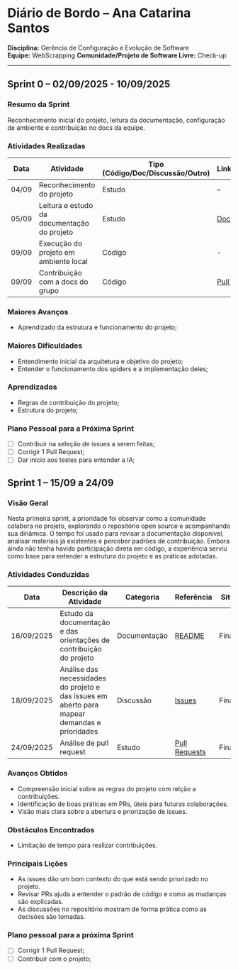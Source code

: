 # Diário de Bordo – Ana Catarina Santos

**Disciplina:** Gerência de Configuração e Evolução de Software  
**Equipe:**  WebScrapping
**Comunidade/Projeto de Software Livre:** Check-up  

---

## Sprint 0 – 02/09/2025 - 10/09/2025

### Resumo da Sprint

Reconhecimento inicial do projeto, leitura da documentação, configuração de ambiente e contribuição no docs da equipe.

### Atividades Realizadas

| Data  | Atividade                                   | Tipo (Código/Doc/Discussão/Outro) | Link/Referência | Status    |
| ----- | ------------------------------------------- | --------------------------------- | --------------- | --------- |
| 04/09 | Reconhecimento do projeto                   | Estudo                            | –               | Concluído |
| 05/09 | Leitura e estudo da documentação do projeto | Estudo                            | [Documentação](https://github.com/GCES-EhFake-Fork/checkUp/blob/develop/README.md)               | Concluído |
| 09/09 | Execução do projeto em ambiente local       | Código                            | -    | Concluído |
| 09/09 | Contribuição com a docs do grupo     | Código                         | [Pull Request](https://github.com/GCES-EhFake-Fork/docs-interno/pull/5)   | Concluído |

### Maiores Avanços

* Aprendizado da estrutura e funcionamento do projeto;

### Maiores Dificuldades

* Entendimento inicial da arquitetura e objetivo do projeto;
* Entender o funcionamento dos spiders e a implementação deles;

### Aprendizados

* Regras de contribuição do projeto;
* Estrutura do projeto;

### Plano Pessoal para a Próxima Sprint

* [ ] Contribuir na seleção de issues a serem feitas;
* [ ] Corrigir 1 Pull Request;
* [ ] Dar início aos testes para entender a IA;

## Sprint 1 – 15/09 a 24/09

### Visão Geral

Nesta primeira sprint, a prioridade foi observar como a comunidade colabora no projeto, explorando o repositório open source e acompanhando sua dinâmica. O tempo foi usado para revisar a documentação disponível, analisar materiais já existentes e perceber padrões de contribuição. Embora ainda não tenha havido participação direta em código, a experiência serviu como base para entender a estrutura do projeto e as práticas adotadas.

### Atividades Conduzidas

| Data       | Descrição da Atividade                                                    | Categoria   | Referência                                                                 | Situação   |
| ---------- | ------------------------------------------------------------------------- | ----------- | -------------------------------------------------------------------------- | ---------- |
| 16/09/2025 | Estudo da documentação e das orientações de contribuição do projeto       | Documentação| [README](https://github.com/EH-FAKE/check-up)                              | Finalizado |
| 18/09/2025 | Análise das necessidades do projeto e das issues em aberto para mapear demandas e prioridades         | Discussão   | [Issues](https://github.com/EH-FAKE/check-up)                              | Finalizado |
| 24/09/2025 | Análise de pull request | Estudo      | [Pull Requests](https://github.com/EH-FAKE/check-up/pulls)                 | Finalizado |

### Avanços Obtidos

- Compreensão inicial sobre as regras do projeto com relção a contribuições.
- Identificação de boas práticas em PRs, úteis para futuras colaborações.  
- Visão mais clara sobre a abertura e priorização de issues.  

### Obstáculos Encontrados

- Limitação de tempo para realizar contribuições.   

### Principais Lições

- As issues dão um bom contexto do que está sendo priorizado no projeto.  
- Revisar PRs ajuda a entender o padrão de código e como as mudanças são explicadas.  
- As discussões no repositório mostram de forma prática como as decisões são tomadas.  

### Plano pessoal para a próxima Sprint

* [ ] Corrigir 1 Pull Request;
* [ ] Contribuir com o projeto;